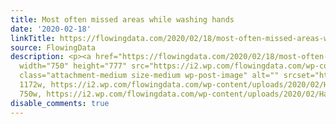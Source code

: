 ```yaml
---
title: Most often missed areas while washing hands
date: '2020-02-18'
linkTitle: https://flowingdata.com/2020/02/18/most-often-missed-areas-while-washing-hands/
source: FlowingData
description: <p><a href="https://flowingdata.com/2020/02/18/most-often-missed-areas-while-washing-hands/"><img
  width="750" height="777" src="https://i2.wp.com/flowingdata.com/wp-content/uploads/2020/02/Handwashing-missed.png?fit=750%2C777&amp;ssl=1"
  class="attachment-medium size-medium wp-post-image" alt="" srcset="https://i2.wp.com/flowingdata.com/wp-content/uploads/2020/02/Handwashing-missed.png?w=1172&amp;ssl=1
  1172w, https://i2.wp.com/flowingdata.com/wp-content/uploads/2020/02/Handwashing-missed.png?resize=750%2C777&amp;ssl=1
  750w, https://i2.wp.com/flowingdata.com/wp-content/uploads/2020/02/Handwashin ...
disable_comments: true
---
```

<p><a href="https://flowingdata.com/2020/02/18/most-often-missed-areas-while-washing-hands/"><img width="750" height="777" src="https://i2.wp.com/flowingdata.com/wp-content/uploads/2020/02/Handwashing-missed.png?fit=750%2C777&amp;ssl=1" class="attachment-medium size-medium wp-post-image" alt="" srcset="https://i2.wp.com/flowingdata.com/wp-content/uploads/2020/02/Handwashing-missed.png?w=1172&amp;ssl=1 1172w, https://i2.wp.com/flowingdata.com/wp-content/uploads/2020/02/Handwashing-missed.png?resize=750%2C777&amp;ssl=1 750w, https://i2.wp.com/flowingdata.com/wp-content/uploads/2020/02/Handwashin ...